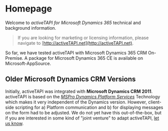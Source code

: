 # Homepage

Welcome to _activeTAPI for Microsoft Dynamics 365_ technical and background information.

> If you are looking for marketing or licensing information, please navigate to [http://activeTAPI.net](http://activeTAPI.net).

So far, we have tested activeTAPI with Microsoft Dynamics 365 CRM On-Premise. A package for Microsoft Dynamics 365 CE is available on Microsoft-AppSource.

## Older Microsoft Dynamics CRM Versions

Initially, activeTAPI was integrated with **Microsoft Dynamics CRM 2011**. activeTAPI is based on the [_MSPro Dynamics Platform Services_](./serviceplatform/introduction.md) Technology which makes it very independent of the Dynamics version. However, client-side scripting for a\) Platform communication and b\) for displaying messages on the form had to be adjusted. We do not yet have this out-of-the-box, but if you are interested in some kind of "joint venture" to adapt activeTAPI, [let us know](mailto:msc@activeTAPI.net).

